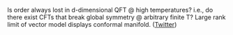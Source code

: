 
Is order always lost in d-dimensional QFT @ high temperatures? i.e., do there exist CFTs that break global symmetry @ arbitrary finite T? Large rank limit of vector model displays conformal manifold. ([Twitter](https://twitter.com/JoshuahHeath/status/1259888694900805638))
